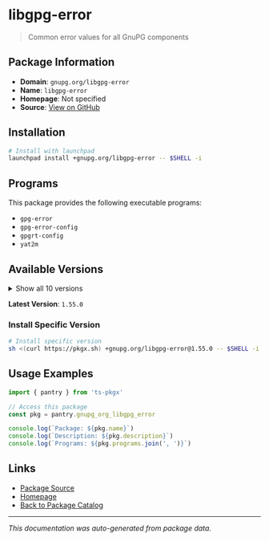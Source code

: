 # libgpg-error

> Common error values for all GnuPG components

## Package Information

- **Domain**: `gnupg.org/libgpg-error`
- **Name**: `libgpg-error`
- **Homepage**: Not specified
- **Source**: [View on GitHub](https://github.com/pkgxdev/pantry/tree/main/projects/gnupg.org/libgpg-error/package.yml)

## Installation

```bash
# Install with launchpad
launchpad install +gnupg.org/libgpg-error -- $SHELL -i
```

## Programs

This package provides the following executable programs:

- `gpg-error`
- `gpg-error-config`
- `gpgrt-config`
- `yat2m`

## Available Versions

<details>
<summary>Show all 10 versions</summary>

- `1.55.0`, `1.54.0`, `1.53.0`, `1.52.0`, `1.51.0`
- `1.50.0`, `1.49.0`, `1.48.0`, `1.47.0`, `1.45.0`

</details>

**Latest Version**: `1.55.0`

### Install Specific Version

```bash
# Install specific version
sh <(curl https://pkgx.sh) +gnupg.org/libgpg-error@1.55.0 -- $SHELL -i
```

## Usage Examples

```typescript
import { pantry } from 'ts-pkgx'

// Access this package
const pkg = pantry.gnupg_org_libgpg_error

console.log(`Package: ${pkg.name}`)
console.log(`Description: ${pkg.description}`)
console.log(`Programs: ${pkg.programs.join(', ')}`)
```

## Links

- [Package Source](https://github.com/pkgxdev/pantry/tree/main/projects/gnupg.org/libgpg-error/package.yml)
- [Homepage](#)
- [Back to Package Catalog](../package-catalog.md)

---

*This documentation was auto-generated from package data.*
